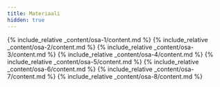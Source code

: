 ```yaml
---
title: Materiaali
hidden: true
---
```


{% include_relative _content/osa-1/content.md %}
{% include_relative _content/osa-2/content.md %}
{% include_relative _content/osa-3/content.md %}
{% include_relative _content/osa-4/content.md %}
{% include_relative _content/osa-5/content.md %}
{% include_relative _content/osa-6/content.md %}
{% include_relative _content/osa-7/content.md %}
{% include_relative _content/osa-8/content.md %}
